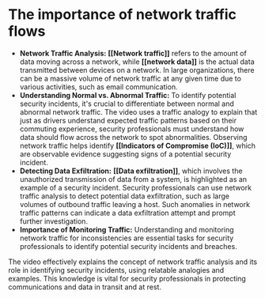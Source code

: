 # The importance of network traffic flows

- **Network Traffic Analysis:** **[[Network traffic]]** refers to the amount of data moving across a network, while **[[network data]]** is the actual data transmitted between devices on a network. In large organizations, there can be a massive volume of network traffic at any given time due to various activities, such as email communication.
- **Understanding Normal vs. Abnormal Traffic:** To identify potential security incidents, it's crucial to differentiate between normal and abnormal network traffic. The video uses a traffic analogy to explain that just as drivers understand expected traffic patterns based on their commuting experience, security professionals must understand how data should flow across the network to spot abnormalities. Observing network traffic helps identify **[[Indicators of Compromise (IoC)]]**, which are observable evidence suggesting signs of a potential security incident.
- **Detecting Data Exfiltration:** **[[Data exfiltration]]**, which involves the unauthorized transmission of data from a system, is highlighted as an example of a security incident. Security professionals can use network traffic analysis to detect potential data exfiltration, such as large volumes of outbound traffic leaving a host. Such anomalies in network traffic patterns can indicate a data exfiltration attempt and prompt further investigation.
- **Importance of Monitoring Traffic:** Understanding and monitoring network traffic for inconsistencies are essential tasks for security professionals to identify potential security incidents and breaches.

The video effectively explains the concept of network traffic analysis and its role in identifying security incidents, using relatable analogies and examples. This knowledge is vital for security professionals in protecting communications and data in transit and at rest.